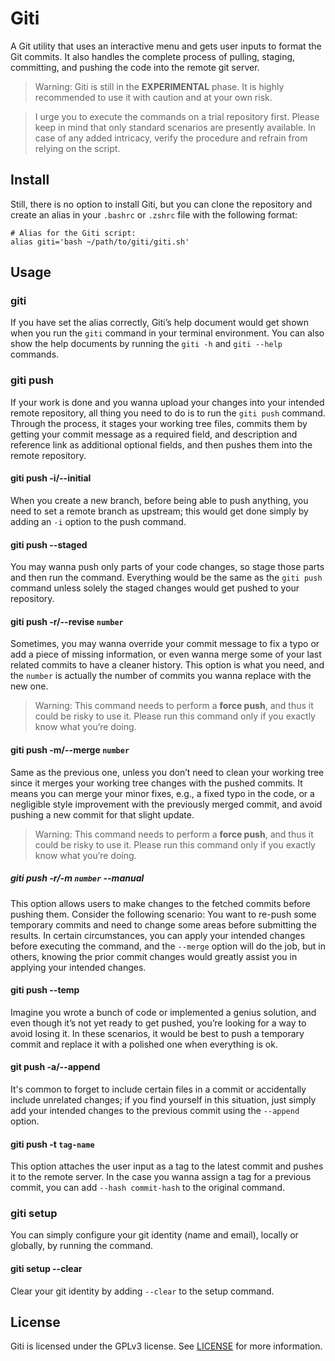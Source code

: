 # Giti
A Git utility that uses an interactive menu and gets user inputs to format the Git commits. It also handles the complete process of pulling, staging, committing, and pushing the code into the remote git server.

> Warning: Giti is still in the **EXPERIMENTAL** phase. It is highly recommended to use it with caution and at your own risk.

> I urge you to execute the commands on a trial repository first. Please keep in mind that only standard scenarios are presently available. In case of any added intricacy, verify the procedure and refrain from relying on the script.
## Install
Still, there is no option to install Giti, but you can clone the repository and create an alias in your `.bashrc` or `.zshrc` file with the following format:
```
# Alias for the Giti script:
alias giti='bash ~/path/to/giti/giti.sh'
```

## Usage
### giti

If you have set the alias correctly, Giti’s help document would get shown when you run the `giti` command in your terminal environment. You can also show the help documents by running the `giti -h` and `giti --help` commands.

### giti push

If your work is done and you wanna upload your changes into your intended remote repository, all thing you need to do is to run the `giti push` command. Through the process, it stages your working tree files, commits them by getting your commit message as a required field, and description and reference link as additional optional fields, and then pushes them into the remote repository.

#### giti push -i/--initial

When you create a new branch, before being able to push anything, you need to set a remote branch as upstream; this would get done simply by adding an `-i` option to the push command.

#### giti push --staged

You may wanna push only parts of your code changes, so stage those parts and then run the command. Everything would be the same as the `giti push` command unless solely the staged changes would get pushed to your repository.

#### giti push -r/--revise `number`

Sometimes, you may wanna override your commit message to fix a typo or add a piece of missing information, or even wanna merge some of your last related commits to have a cleaner history. This option is what you need, and the `number` is actually the number of commits you wanna replace with the new one.
> Warning: This command needs to perform a **force push**, and thus it could be risky to use it. Please run this command only if you exactly know what you’re doing.

#### giti push -m/--merge `number`

Same as the previous one, unless you don’t need to clean your working tree since it merges your working tree changes with the pushed commits. It means you can merge your minor fixes, e.g., a fixed typo in the code, or a negligible style improvement with the previously merged commit, and avoid pushing a new commit for that slight update.
> Warning: This command needs to perform a **force push**, and thus it could be risky to use it. Please run this command only if you exactly know what you’re doing.

##### giti push -r/-m `number` --manual

This option allows users to make changes to the fetched commits before pushing them. Consider the following scenario: You want to re-push some temporary commits and need to change some areas before submitting the results. In certain circumstances, you can apply your intended changes before executing the command, and the `--merge` option will do the job, but in others, knowing the prior commit changes would greatly assist you in applying your intended changes.

#### giti push --temp

Imagine you wrote a bunch of code or implemented a genius solution, and even though it’s not yet ready to get pushed, you’re looking for a way to avoid losing it. In these scenarios, it would be best to push a temporary commit and replace it with a polished one when everything is ok.

#### git push -a/--append

It's common to forget to include certain files in a commit or accidentally include unrelated changes; if you find yourself in this situation, just simply add your intended changes to the previous commit using the `--append` option.

#### giti push -t `tag-name`

This option attaches the user input as a tag to the latest commit and pushes it to the remote server. In the case you wanna assign a tag for a previous commit, you can add `--hash commit-hash` to the original command.

### giti setup

You can simply configure your git identity (name and email), locally or globally, by running the command.

#### giti setup --clear

Clear your git identity by adding `--clear` to the setup command.

## License
Giti is licensed under the GPLv3 license. See [LICENSE](https://github.com/mohsen-karami/giti/blob/master/LICENSE) for more information.
